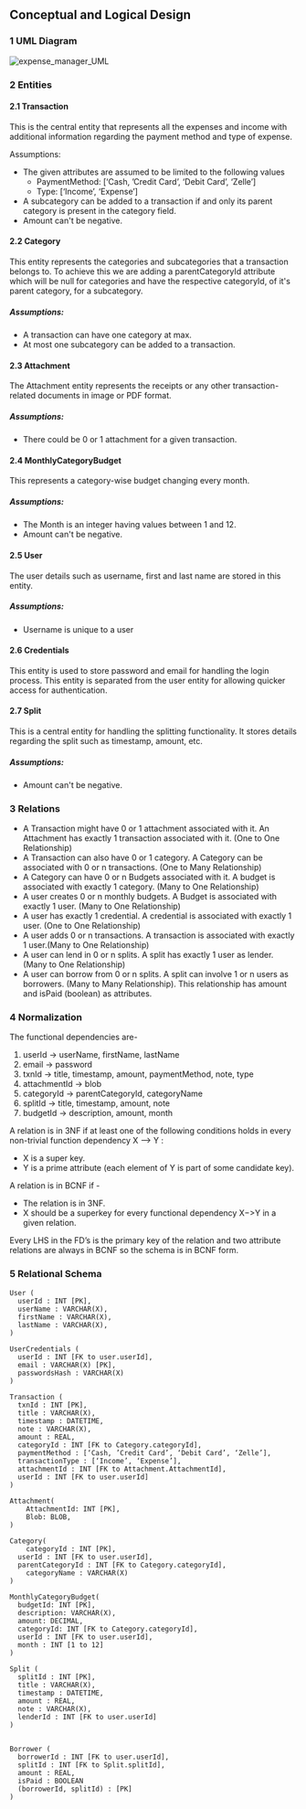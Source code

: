 ## Conceptual and Logical Design

### 1 UML Diagram
![expense_manager_UML](https://github.com/cs411-alawini/sp24-cs411-team051-OneOOne/assets/42375666/9f29daa0-49ba-45eb-8d15-4591170f41a6)


### 2 Entities

#### 2.1 Transaction
  This is the central entity that represents all the expenses and income with additional information regarding the payment method and type of expense.
  
  Assumptions:
  - The given attributes are assumed to be limited to the following values
      - PaymentMethod: [‘Cash, ’Credit Card’, ‘Debit Card’, ‘Zelle’]
      - Type: [‘Income’, ‘Expense’]
  - A subcategory can be added to a transaction if and only its parent category is present in the category field.
  - Amount can't be negative.

#### 2.2 Category
This entity represents the categories and subcategories that a transaction belongs to.
To achieve this we are adding a parentCategoryId attribute which will be null for categories and have the respective categoryId, of it's parent category, for a subcategory.
  ##### Assumptions:
  - A transaction can have one category at max.
  - At most one subcategory can be added to a transaction.


#### 2.3 Attachment
The Attachment entity represents the receipts or any other transaction-related documents in image or PDF format.

  ##### Assumptions:
  - There could be 0 or 1 attachment for a given transaction.

#### 2.4 MonthlyCategoryBudget
This represents a category-wise budget changing every month.

  ##### Assumptions:
  - The Month is an integer having values between 1 and 12.
  - Amount can't be negative.

#### 2.5  User
The user details such as username, first and last name are stored in this entity.

  ##### Assumptions:
  - Username is unique to a user

#### 2.6  Credentials
This entity is used to store password and email for handling the login process. This entity is separated from the user entity for allowing quicker access for authentication.


#### 2.7  Split
This is a central entity for handling the splitting functionality. It stores details regarding the split such as timestamp, amount, etc.

  ##### Assumptions:
  - Amount can't be negative.


### 3 Relations

- A Transaction might have 0 or 1 attachment associated with it. An Attachment has exactly 1 transaction associated with it. (One to One Relationship)
- A Transaction can also have 0 or 1 category. A Category can be associated with 0 or n transactions. (One to Many Relationship)
- A Category can have 0 or n Budgets associated with it. A budget is associated with exactly 1 category. (Many to One Relationship)
- A user creates 0 or n monthly budgets. A Budget is associated with exactly 1 user. (Many to One Relationship)
- A user has exactly 1 credential. A credential is associated with exactly 1 user. (One to One Relationship)
- A user adds 0 or n transactions. A transaction is associated with exactly 1 user.(Many to One Relationship)
- A user can lend in 0 or n splits. A split has exactly 1 user as lender. (Many to One Relationship)
- A user can borrow from 0 or n splits. A split can involve 1 or n users as borrowers. (Many to Many Relationship). This relationship has amount and isPaid (boolean) as attributes.

### 4 Normalization
The functional dependencies are-
1. userId -> userName, firstName, lastName
2. email -> password
3. txnId -> title, timestamp, amount, paymentMethod, note, type
4. attachmentId -> blob
5. categoryId -> parentCategoryId, categoryName
6. splitId -> title, timestamp, amount, note
7. budgetId -> description, amount, month

A relation is in 3NF if at least one of the following conditions holds in every non-trivial function dependency X –> Y :
* X is a super key.
* Y is a prime attribute (each element of Y is part of some candidate key).

A relation is in BCNF if -
* The relation is in 3NF.
* X should be a superkey for every functional dependency X−>Y in a given relation. 

Every LHS in the FD’s is the primary key of the relation and two attribute relations are always in BCNF so the schema is in BCNF form.


### 5 Relational Schema 
```
User (
  userId : INT [PK],
  userName : VARCHAR(X),
  firstName : VARCHAR(X),
  lastName : VARCHAR(X),
)

UserCredentials (
  userId : INT [FK to user.userId],
  email : VARCHAR(X) [PK],
  passwordsHash : VARCHAR(X)
)

Transaction (
  txnId : INT [PK],
  title : VARCHAR(X),
  timestamp : DATETIME,
  note : VARCHAR(X),
  amount : REAL, 
  categoryId : INT [FK to Category.categoryId],
  paymentMethod : [‘Cash, ’Credit Card’, ‘Debit Card’, ‘Zelle’],
  transactionType : [‘Income’, ‘Expense’],
  attachmentId : INT [FK to Attachment.AttachmentId],
  userId : INT [FK to user.userId]
)

Attachment(
	AttachmentId: INT [PK],
	Blob: BLOB,
)

Category(
	categoryId : INT [PK],
  userId : INT [FK to user.userId],
  parentCategoryId : INT [FK to Category.categoryId],
	categoryName : VARCHAR(X)
)

MonthlyCategoryBudget(
  budgetId: INT [PK],
  description: VARCHAR(X),
  amount: DECIMAL,
  categoryId: INT [FK to Category.categoryId],
  userId : INT [FK to user.userId],
  month : INT [1 to 12]
)

Split (
  splitId : INT [PK],
  title : VARCHAR(X),
  timestamp : DATETIME,
  amount : REAL,
  note : VARCHAR(X),
  lenderId : INT [FK to user.userId]
)


Borrower (
  borrowerId : INT [FK to user.userId],
  splitId : INT [FK to Split.splitId],
  amount : REAL,
  isPaid : BOOLEAN
  (borrowerId, splitId) : [PK]
)
```


